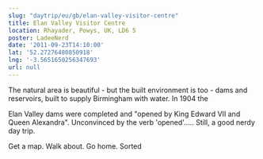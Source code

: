 ```yaml
---
slug: "daytrip/eu/gb/elan-valley-visitor-centre"
title: Elan Valley Visitor Centre
location: Rhayader, Powys, UK, LD6 5
poster: LadeeNerd
date: '2011-09-23T14:10:00'
lat: '52.27276480850918'
lng: '-3.5651650256347693'
url: null
---
```


The natural area is beautiful - but the built environment is too - dams and reservoirs, built to supply Birmingham with water. In 1904 the

Elan Valley dams were completed and "opened by King Edward VII and Queen Alexandra". Unconvinced by the verb 'opened'..... Still, a good nerdy day trip.

Get a map. Walk about. Go home. Sorted
